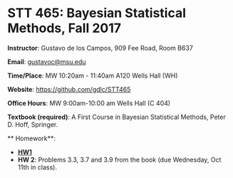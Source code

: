 # STT 465: Bayesian Statistical Methods, Fall 2017


**Instructor**: Gustavo de los Campos, 909 Fee Road, Room B637

**Email**: gustavoc@msu.edu

**Time/Place**: MW 10:20am - 11:40am A120 Wells Hall (WH)  

**Website**:  https://github.com/gdlc/STT465 

**Office Hours**: MW 9:00am-10:00 am Wells Hall (C 404)

**Textbook (required)**: A First Course in Bayesian Statistical Methods, Peter D. Hoff, Springer.

** Homework**:
  - **[HW1](https://github.com/gdlc/STT465/blob/master/HW1_STT465.pdf)**  
  - **HW 2**: Problems 3.3, 3.7 and 3.9 from the book (due  Wednesday, Oct 11th in class).

